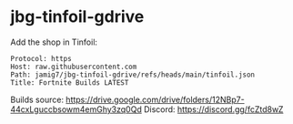 # jbg-tinfoil-gdrive
Add the shop in Tinfoil:
```
Protocol: https
Host: raw.githubusercontent.com
Path: jamig7/jbg-tinfoil-gdrive/refs/heads/main/tinfoil.json
Title: Fortnite Builds LATEST
```

Builds source: https://drive.google.com/drive/folders/12NBp7-44cxLguccbsowm4emGhy3zq0Qd
Discord: https://discord.gg/fcZtd8wZ

